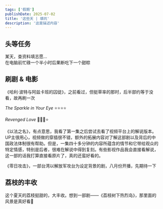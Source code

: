 ```yaml
---
tags: ['假期']
publishDate: 2025-07-02
title: '这些天 | 填坑'
description: '这是描述内容'
---
```


## 头等任务

某天，查资料填志愿...\
在电脑前忙碌一个半小时后果断吃下一个甜粽

## 刷剧 & 电影

《哈利·波特与阿兹卡班的囚徒》，之前看过，但挺草率的那时，后半部约等于没看，故再刷一次

_The Sparkle in Your Eye_  ⭐⭐⭐⭐

_Revenged Love_  🌟🌟🌟⭐

《以法之名》，有点意思，我看了第一集之后尝试去看了视频平台上的解说版本。UP主很用心，视频做的穿插很不错，额外的拓展内容对了解这部剧以及背后的中国政法体制很有帮助。但是，一集四十多分钟的内容所蕴含的情节和它带给观众的特定情感，特别是后者，很难在解说中得到复刻。有些影视作品我会直接看解说，这一部的话我打算直接看原片了，真的还蛮好看的。

《零日攻击》，一部台湾以解放军攻台为设定背景的剧，八月份开播，先期待一下

## 荔枝的丰收

这个夏天的荔枝挺甜的，大丰收。想到一部剧——《荔枝树下热烈岛》，那里面的风景是真好看💐